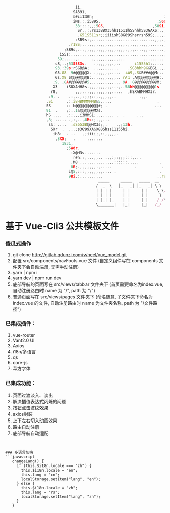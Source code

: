 ```javascript

                               ii.                                         ;9ABH,
                              SA391,                                    .r9GG35&G
                              &#ii13Gh;                               i3X31i;:,rB1
                              iMs,:,i5895,                         .5G91:,:;:s1:8A
                               33::::,,;5G5,                     ,58Si,,:::,sHX;iH1
                                Sr.,:;rs13BBX35hh11511h5Shhh5S3GAXS:.,,::,,1AG3i,GG
                                .G51S511sr;;iiiishS8G89Shsrrsh59S;.,,,,,..5A85Si,h8
                               :SB9s:,............................,,,.,,,SASh53h,1G.
                            .r18S;..,,,,,,,,,,,,,,,,,,,,,,,,,,,,,....,,.1H315199,rX,
                          ;S89s,..,,,,,,,,,,,,,,,,,,,,,,,....,,.......,,,;r1ShS8,;Xi
                        i55s:.........,,,,,,,,,,,,,,,,.,,,......,.....,,....r9&5.:X1
                       59;.....,.     .,,,,,,,,,,,...        .............,..:1;.:&s
                      s8,..;53S5S3s.   .,,,,,,,.,..      i15S5h1:.........,,,..,,:99
                      93.:39s:rSGB@A;  ..,,,,.....    .SG3hhh9G&BGi..,,,,,,,,,,,,.,83
                      G5.G8  9#@@@@@X. .,,,,,,.....  iA9,.S&B###@@Mr...,,,,,,,,..,.;Xh
                      Gs.X8 S@@@@@@@B:..,,,,,,,,,,. rA1 ,A@@@@@@@@@H:........,,,,,,.iX:
                     ;9. ,8A#@@@@@@#5,.,,,,,,,,,... 9A. 8@@@@@@@@@@M;    ....,,,,,,,,S8
                     X3    iS8XAHH8s.,,,,,,,,,,...,..58hH@@@@@@@@@1s       ...,,,,,,,:Gs
                    r8,        ,,,...,,,,,,,,,,.....  ,h8XABMMHX3r.          .,,,,,,,.rX:
                   :9, .    .:,..,:;;;::,.,,,,,..          .,,.               ..,,,,,,.59
                  .Si      ,:.i8HBMMMMMB&5,....                    .            .,,,,,.sMr
                  SS       :: h@@@@@@@@@@#; .                     ...  .         ..,,,,iM5
                  91  .    ;:.,1&@@@@@@MXs.                            .          .,,:,:&S
                  hS ....  .:;,,,i3MMS1;..,..... .  .     ...                     ..,:,.99
                  ,8; ..... .,:,..,8Ms:;,,,...                                     .,::.83
                   s&: ....  .sS553B@@HX3s;,.    .,;13h.                            .:::&1
                    SXr  .  ...;s3G99XA&X88Shss11155hi.                             ,;:h&,
                     iH8:  . ..   ,;iiii;,::,,,,,.                                 .;irHA
                      ,8X5;   .     .......                                       ,;iihS8Gi
                         1831,                                                 .,;irrrrrs&@
                           ;5A8r.                                            .:;iiiiirrss1H
                             :X@H3s.......                                .,:;iii;iiiiirsrh
                              r#h:;,...,,.. .,,:;;;;;:::,...              .:;;;;;;iiiirrss1
                             ,M8 ..,....,.....,,::::::,,...         .     .,;;;iiiiiirss11h
                             8B;.,,,,,,,.,.....          .           ..   .:;;;;iirrsss111h
                            i@5,:::,,,,,,,,.... .                   . .:::;;;;;irrrss111111
                            9Bi,:,,,,......                        ..r91;;;;;iirrsss1ss1111
                                         _____     _____   _____  __    __
                                        /  _  \   |_   _| |_   _| \ \  / /
                                        | | | |     | |     | |    \ \/ /
                                        | | | |     | |     | |     }  {
                                        | |_| |_    | |     | |    / /\ \
                                        \_______|   |_|     |_|   /_/  \_\


```

# 基于 Vue-Cli3 公共模板文件

### 傻瓜式操作 

1. git clone http://gitlab.qdunzi.com/wheel/vue_model.git
2. 配置 src/components/navFoots.vue 文件 (自定义组件写在 components 文件夹下会自动注册, 无需手动注册)
3. yarn | npm i
4. yarn dev | npm run dev
5. 底部导航的页面写在 src/views/tabbar 文件夹下 (首页需要命名为index.vue, 自动注册路由时 name 为 "/", path 为 "/")
6. 普通页面写在 src/views/pages 文件夹下 (命名随意, 子文件夹下命名为 index.vue 的文件, 自动注册路由时 name 为文件夹名称, path 为 "/文件路径")

### 已集成插件：

1. vue-router
2. Vant2.0 UI 
3. Axios 
4. i18n/多语言 
5. qs 
6. core-js
7. 苹方字体

### 已集成功能：
1. 页面过渡淡入、淡出
2. 解决插值表达式闪烁的问题
3. 按钮点击波纹效果
4. axios封装
5. 上下左右切入动画效果
6. 路由自动注册
7. 底部导航自动适配

 ```


### 多语言切换
```javascript
    changeLang() {
      if (this.$i18n.locale === "zh") {
        this.$i18n.locale = "en";
        this.lang = "cn";
        localStorage.setItem("lang", "en");
      } else {
        this.$i18n.locale = "zh";
        this.lang = "rs";
        localStorage.setItem("lang", "zh");
      }
    }
```
